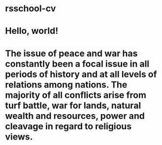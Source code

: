 # rsschool-cv

<h1>Hello, world!<h1>
<p>The issue of peace and war has constantly been a focal issue in all periods of history and at all levels of relations among nations. The majority of all conflicts arise from turf battle, war for lands, natural wealth and resources, power and cleavage in regard to religious views.</p>
